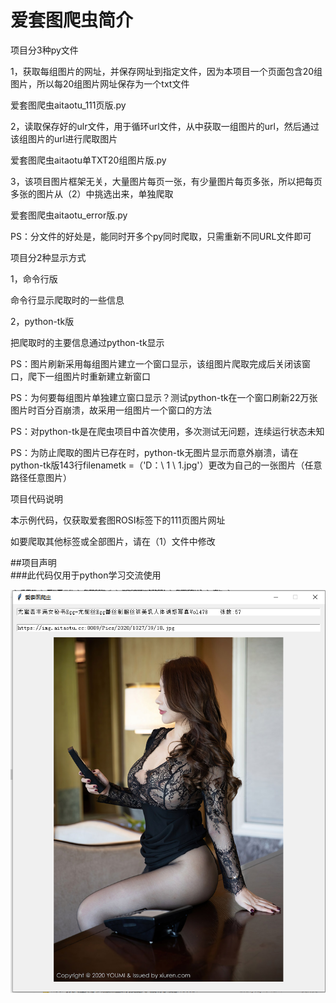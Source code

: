 # 爱套图爬虫简介
项目分3种py文件

1，获取每组图片的网址，并保存网址到指定文件，因为本项目一个页面包含20组图片，所以每20组图片网址保存为一个txt文件

爱套图爬虫aitaotu_111页版.py

2，读取保存好的ulr文件，用于循环url文件，从中获取一组图片的url，然后通过该组图片的url进行爬取图片

爱套图爬虫aitaotu单TXT20组图片版.py

3，该项目图片框架无关，大量图片每页一张，有少量图片每页多张，所以把每页多张的图片从（2）中挑选出来，单独爬取

爱套图爬虫aitaotu_error版.py

PS：分文件的好处是，能同时开多个py同时爬取，只需重新不同URL文件即可

项目分2种显示方式

1，命令行版

命令行显示爬取时的一些信息

2，python-tk版

把爬取时的主要信息通过python-tk显示

PS：图片刷新采用每组图片建立一个窗口显示，该组图片爬取完成后关闭该窗口，爬下一组图片时重新建立新窗口

PS：为何要每组图片单独建立窗口显示？测试python-tk在一个窗口刷新22万张图片时百分百崩溃，故采用一组图片一个窗口的方法

PS：对python-tk是在爬虫项目中首次使用，多次测试无问题，连续运行状态未知

PS：为防止爬取的图片已存在时，python-tk无图片显示而意外崩溃，请在python-tk版143行filenametk =（'D：\ 1 \ 1.jpg'）更改为自己的一张图片（任意路径任意图片）

项目代码说明

本示例代码，仅获取爱套图ROSI标签下的111页图片网址

如要爬取其他标签或全部图片，请在（1）文件中修改

##项目声明<br>
###此代码仅用于python学习交流使用<br>

![](https://github.com/xhlieren/aitaotu/blob/main/%E7%88%B1%E5%A5%97%E5%9B%BEpython-tk%E6%98%BE%E7%A4%BA%E7%A4%BA%E4%BE%8B.png)<br>

